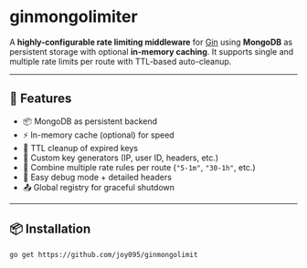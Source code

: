 # ginmongolimiter

A **highly-configurable rate limiting middleware** for [Gin](https://github.com/gin-gonic/gin) using **MongoDB** as persistent storage with optional **in-memory caching**. It supports single and multiple rate limits per route with TTL-based auto-cleanup.

---

## 🔧 Features

- 📦 MongoDB as persistent backend
- ⚡ In-memory cache (optional) for speed
- 🔁 TTL cleanup of expired keys
- 🔑 Custom key generators (IP, user ID, headers, etc.)
- 🧩 Combine multiple rate rules per route (`"5-1m"`, `"30-1h"`, etc.)
- 🧪 Easy debug mode + detailed headers
- 📤 Global registry for graceful shutdown

---

## 📦 Installation

```bash
go get https://github.com/joy095/ginmongolimit
```
